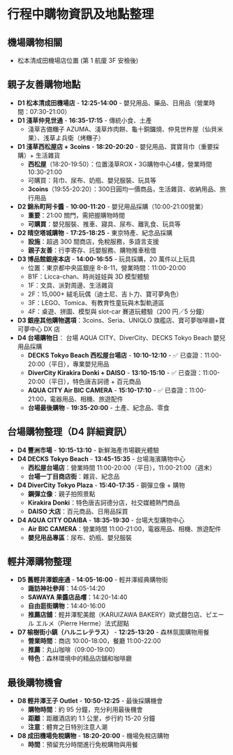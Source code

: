 # 行程中購物資訊及地點整理

## 機場購物相關

- 松本清成田機場店位置 (第 1 航廈 3F 安檢後)

## 親子友善購物地點

- **D1 松本清成田機場店** - **12:25-14:00** - 嬰兒用品、藥品、日用品（營業時間：07:30-21:00）
- **D1 淺草仲見世通** - **16:35-17:15** - 傳統小食、土產
  - 淺草吉備糰子 AZUMA、淺草炸肉餅、龜十銅鑼燒、仲見世杵屋（仙貝米果）、浅草よ兵衛（烤糰子）
- **D1 淺草西松屋店 + 3coins** - **18:20-20:20** - 嬰兒用品、寶寶背巾（重要採購）+ 生活雜貨
  - **西松屋**（18:20-19:50）：位置淺草ROX・3G購物中心4樓，營業時間 10:30-21:00
  - 可購買：背巾、尿布、奶瓶、嬰兒服裝、玩具等
  - **3coins**（19:55-20:20）：300日圓均一價商品，生活雜貨、收納用品、旅行用品
- **D2 錦糸町阿卡醬** - **10:00-11:20** - 嬰兒用品採購（10:00-21:00營業）
  - **重要**：21:00 關門，需把握購物時間
  - **可購買**：嬰兒服裝、推車、寢具、尿布、離乳食、玩具等
- **D2 晴空塔城購物** - **17:25-18:25** - 東京特產、紀念品採購
  - **設施**：超過 300 間商店，免稅服務，多語言支援
  - **親子友善**：行李寄存、託嬰服務、購物推車租借
- **D3 博品館銀座本店** - **14:00-16:55** - 玩具採購，20 萬件以上玩具
  - 位置：東京都中央區銀座 8-8-11，營業時間：11:00-20:00
  - B1F：Licca-chan、時尚娃娃與 3D 模型體驗
  - 1F：文具、派對周邊、生活雜貨
  - 2F：15,000+ 絨毛玩偶（迪士尼、吉卜力、寶可夢角色）
  - 3F：LEGO、Tomica、有教育性童玩與木製軌道區
  - 4F：桌遊、拼圖、模型與 slot-car 賽道玩體驗（200 円／5 分鐘）
- **D3 銀座其他購物選項**：3coins、Seria、UNIQLO 旗艦店、寶可夢咖啡廳+寶可夢中心 DX 店
- **D4 台場購物日**： 台場 AQUA CITY、DiverCity、DECKS Tokyo Beach 嬰兒用品採購
  - **DECKS Tokyo Beach 西松屋台場店** - **10:10-12:10** - ✅ 已查證：11:00-20:00（平日），專業嬰兒用品
  - **DiverCity Kirakira Donki + DAISO** - **13:10-15:10** - ✅ 已查證：11:00-20:00（平日），特色唐吉訶德 + 百元商品
  - **AQUA CITY Air BIC CAMERA** - **15:10-17:10** - ✅ 已查證：11:00-21:00，電器用品、相機、旅遊配件
  - **台場最後購物** - **19:35-20:00** - 土產、紀念品、零食

## 台場購物整理（D4 詳細資訊）

- **D4 豐洲市場** - **10:15-13:10** - 新鮮海產市場觀光體驗
- **D4 DECKS Tokyo Beach** - **13:45-15:35** - 台場海濱購物中心
  - **西松屋台場店**：營業時間 11:00-20:00（平日），11:00-21:00（週末）
  - **台場一丁目商店街**：雜貨、紀念品
- **D4 DiverCity Tokyo Plaza** - **15:40-17:35** - 鋼彈立像 + 購物
  - **鋼彈立像**：親子拍照景點
  - **Kirakira Donki**：特色唐吉訶德分店，社交媒體熱門商品
  - **DAISO 大店**：百元商品、日用品採買
- **D4 AQUA CITY ODAIBA** - **18:35-19:30** - 台場大型購物中心
  - **Air BIC CAMERA**：營業時間 11:00-21:00，電器用品、相機、旅遊配件
  - **嬰兒用品專區**：尿布、奶瓶、嬰兒服裝

## 輕井澤購物整理

- **D5 舊輕井澤銀座通** - **14:05-16:00** - 輕井澤經典購物街
  - **諏訪神社參拜**：14:05-14:20
  - **SAWAYA 果醬店品嚐**：14:20-14:40
  - **自由逛街購物**：14:40-16:00
  - **推薦店舖**：輕井澤駝美館（KARUIZAWA BAKERY）歐式麵包店、ピエール エルメ（Pierre Herme）法式甜點
- **D7 榆樹街小鎮（ハルニレテラス）** - **12:25-13:20** - 森林氛圍購物用餐
  - **營業時間**：商店 10:00-18:00，餐廳 11:00-22:00
  - **推薦**：丸山咖啡（09:00-19:00）
  - **特色**：森林環境中的精品店舖和咖啡廳

## 最後購物機會

- **D8 輕井澤王子 Outlet** - **10:50-12:25** - 最後採購機會
  - **購物時間**：約 95 分鐘，充分利用最後機會
  - **距離**：距離酒店約 1.1 公里，步行約 15-20 分鐘
  - **注意**：體育之日特別注意人潮
- **D8 成田機場免稅購物** - **18:20-20:00** - 機場免稅店購物
  - **時間**：預留充分時間進行免稅購物與用餐
